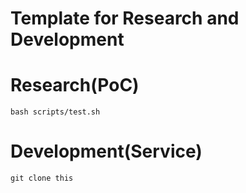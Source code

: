 # Template for Research and Development


# Research(PoC)

```
bash scripts/test.sh
```

# Development(Service)

```
git clone this


```